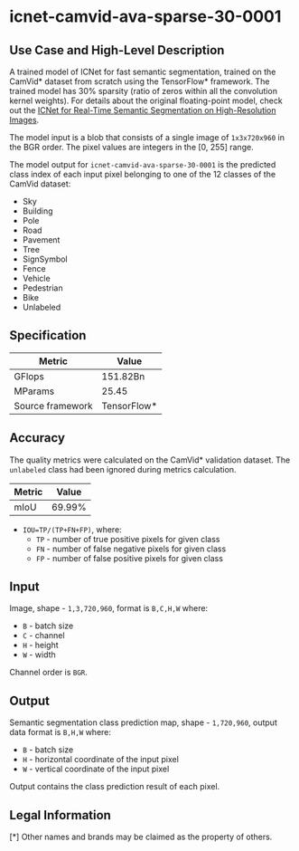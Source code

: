 # icnet-camvid-ava-sparse-30-0001

## Use Case and High-Level Description

A trained model of ICNet for fast semantic segmentation, trained on the CamVid\* dataset from scratch using the TensorFlow\* framework. The trained model has 30% sparsity (ratio of zeros within all the convolution kernel weights). For details about the original floating-point model, check out the [ICNet for Real-Time Semantic Segmentation on High-Resolution Images](https://arxiv.org/abs/1704.08545).

The model input is a blob that consists of a single image of `1x3x720x960` in the BGR order. The pixel values are integers in the [0, 255] range.

The model output for `icnet-camvid-ava-sparse-30-0001` is the predicted class index of each input pixel belonging to one of the 12 classes of the CamVid dataset:
- Sky
- Building
- Pole
- Road
- Pavement
- Tree
- SignSymbol
- Fence
- Vehicle
- Pedestrian
- Bike
- Unlabeled

## Specification

| Metric            | Value                 |
|-------------------|-----------------------|
| GFlops            | 151.82Bn              |
| MParams           | 25.45                 |
| Source framework  | TensorFlow\*          |

## Accuracy

The quality metrics were calculated on the CamVid\* validation dataset. The `unlabeled` class had been ignored during metrics calculation.

| Metric                    | Value         |
|---------------------------|---------------|
| mIoU                      |        69.99% |

- `IOU=TP/(TP+FN+FP)`, where:
  - `TP` - number of true positive pixels for given class
  - `FN` - number of false negative pixels for given class
  - `FP` - number of false positive pixels for given class


## Input

Image, shape - `1,3,720,960`, format is `B,C,H,W` where:

- `B` - batch size
- `C` - channel
- `H` - height
- `W` - width

Channel order is `BGR`.

## Output

Semantic segmentation class prediction map, shape - `1,720,960`, output data format is `B,H,W` where:

- `B` - batch size
- `H` - horizontal coordinate of the input pixel
- `W` - vertical coordinate of the input pixel

Output contains the class prediction result of each pixel.

## Legal Information
[*] Other names and brands may be claimed as the property of others.
